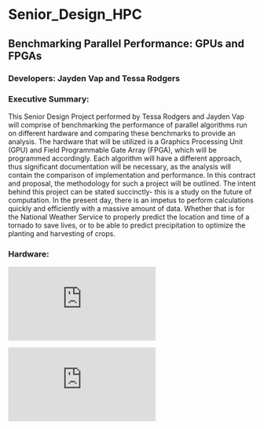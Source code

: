 ﻿# Senior_Design_HPC
## Benchmarking Parallel Performance: GPUs and FPGAs
### Developers: Jayden Vap and Tessa Rodgers
### Executive Summary:
This Senior Design Project performed by Tessa Rodgers and Jayden Vap will comprise of benchmarking the performance of parallel algorithms run on different hardware and comparing these benchmarks to provide an analysis. The hardware that will be utilized is a Graphics Processing Unit (GPU) and Field Programmable Gate Array (FPGA), which will be programmed accordingly. Each algorithm will have a different approach, thus significant documentation will be necessary, as the analysis will contain the comparison of implementation and performance. In this contract and proposal, the methodology for such a project will be outlined. The intent behind this project can be stated succinctly- this is a study on the future of computation. In the present day, there is an impetus to perform calculations quickly and efficiently with a massive amount of data. Whether that is for the National Weather Service to properly predict the location and time of a tornado to save lives, or to be able to predict precipitation to optimize the planting and harvesting of crops. 
### Hardware:
![Xilinx Alveo U50 FPGA Accelerator Card Documentation](https://www.xilinx.com/products/boards-and-kits/alveo/u50.html)

![Xilinx Alveo U55C FPGA Accelerator Card Documentation](https://www.xilinx.com/products/boards-and-kits/alveo/u55c.html)

